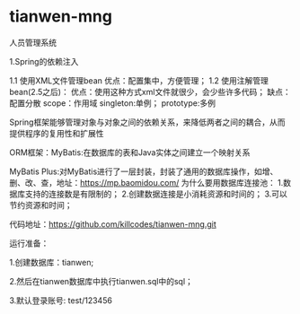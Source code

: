 # tianwen-mng
人员管理系统

1.Spring的依赖注入

  1.1 使用XML文件管理bean
    优点：配置集中，方便管理；
  1.2 使用注解管理bean(2.5之后)：
    优点：使用这种方式xml文件就很少，会少些许多代码；
    缺点：配置分散
  scope：作用域
     singleton:单例；
     prototype:多例

  Spring框架能够管理对象与对象之间的依赖关系，来降低两者之间的耦合，从而提供程序的复用性和扩展性

ORM框架：MyBatis:在数据库的表和Java实体之间建立一个映射关系

MyBatis Plus:对MyBatis进行了一层封装，封装了通用的数据库操作，如增、删、改、查，地址：https://mp.baomidou.com/
为什么要用数据库连接池：
  1.数据库支持的连接数是有限制的；
  2.创建数据连接是小消耗资源和时间的；
  3.可以节约资源和时间；
  
  代码地址：https://github.com/killcodes/tianwen-mng.git
  
  运行准备：
  
  1.创建数据库：tianwen;
  
  2.然后在tianwen数据库中执行tianwen.sql中的sql；
  
  3.默认登录账号: test/123456



